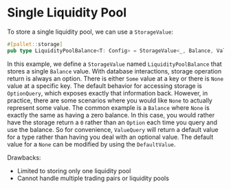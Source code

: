 # Single Liquidity Pool
To store a single liquidity pool, we can use a `StorageValue`:
```rust
#[pallet::storage]
pub type LiquidityPoolBalance<T: Config> = StorageValue<_, Balance, ValueQuery>;
```
In this example, we define a `StorageValue` named `LiquidityPoolBalance` that stores a single `Balance` value. With database interactions, storage operation return is always an option. There is either `Some` value at a key or there is `None` value at a specific key. The default behavior for accessing storage is `OptionQuery`, which exposes exactly that information back. However, in practice, there are some scenarios where you would like `None` to actually represent some value. The common example is a `Balance` where `None` is exactly the same as having a zero balance. In this case, you would rather have the storage return a `0` rather than an `Option` each time you query and use the balance. So for convenience, `ValueQuery` will return a default value for a type rather than having you deal with an optional value. The default value for a `None` can be modified by using the `DefaultValue`.

Drawbacks:
- Limited to storing only one liquidity pool
- Cannot handle multiple trading pairs or liquidity pools